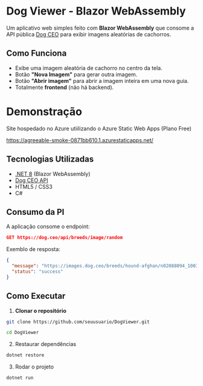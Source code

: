 # Dog Viewer - Blazor WebAssembly

Um aplicativo web simples feito com **Blazor WebAssembly** que consome a API pública [Dog CEO](https://dog.ceo/dog-api/) para exibir imagens aleatórias de cachorros.

## Como Funciona
- Exibe uma imagem aleatória de cachorro no centro da tela.
- Botão **"Nova Imagem"** para gerar outra imagem.
- Botão **"Abrir imagem"** para abrir a imagem inteira em uma nova guia.
- Totalmente **frontend** (não há backend).

# Demonstração

Site hospedado no Azure utiilizando o Azure Static Web Apps (Plano Free)

https://agreeable-smoke-0871bb610.1.azurestaticapps.net/

## Tecnologias Utilizadas

- [.NET 8](https://dotnet.microsoft.com/) (Blazor WebAssembly)
- [Dog CEO API](https://dog.ceo/dog-api/)
- HTML5 / CSS3
- C#

## Consumo da PI

A aplicação consome o endpoint:
``` json
GET https://dog.ceo/api/breeds/image/random

```
Exemblo de resposta:
```json
{
  "message": "https://images.dog.ceo/breeds/hound-afghan/n02088094_1003.jpg",
  "status": "success"
}
```

## Como Executar

1. **Clonar o repositório**

```bash
git clone https://github.com/seuusuario/DogViewer.git

cd DogViewer
```

2. Restaurar dependências
```bash
dotnet restore
```

3. Rodar o projeto
```bash
dotnet run
```

